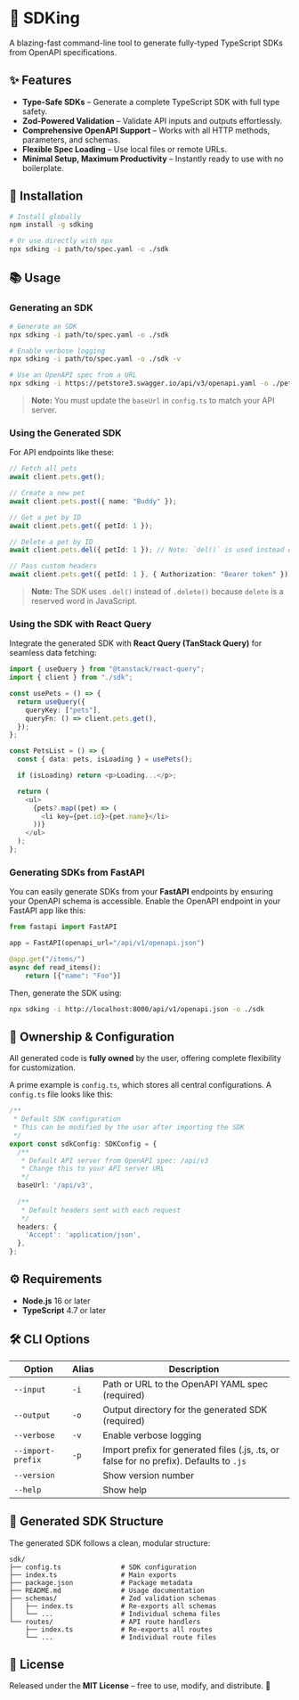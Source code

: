 # 👑 SDKing

A blazing-fast command-line tool to generate fully-typed TypeScript SDKs from OpenAPI specifications.

## ✨ Features

- **Type-Safe SDKs** – Generate a complete TypeScript SDK with full type safety.
- **Zod-Powered Validation** – Validate API inputs and outputs effortlessly.
- **Comprehensive OpenAPI Support** – Works with all HTTP methods, parameters, and schemas.
- **Flexible Spec Loading** – Use local files or remote URLs.
- **Minimal Setup, Maximum Productivity** – Instantly ready to use with no boilerplate.

## 🚀 Installation

```bash
# Install globally
npm install -g sdking

# Or use directly with npx
npx sdking -i path/to/spec.yaml -o ./sdk
```

## 📚 Usage

### Generating an SDK

```bash
# Generate an SDK
npx sdking -i path/to/spec.yaml -o ./sdk

# Enable verbose logging
npx sdking -i path/to/spec.yaml -o ./sdk -v

# Use an OpenAPI spec from a URL
npx sdking -i https://petstore3.swagger.io/api/v3/openapi.yaml -o ./petstore-sdk
```

> **Note:** You must update the `baseUrl` in `config.ts` to match your API server.

### Using the Generated SDK

For API endpoints like these:

```typescript
// Fetch all pets
await client.pets.get();

// Create a new pet
await client.pets.post({ name: "Buddy" });

// Get a pet by ID
await client.pets.get({ petId: 1 });

// Delete a pet by ID
await client.pets.del({ petId: 1 }); // Note: `del()` is used instead of `delete()`

// Pass custom headers
await client.pets.get({ petId: 1 }, { Authorization: "Bearer token" });
```

> **Note:** The SDK uses `.del()` instead of `.delete()` because `delete` is a reserved word in JavaScript.

### Using the SDK with React Query

Integrate the generated SDK with **React Query (TanStack Query)** for seamless data fetching:

```typescript
import { useQuery } from "@tanstack/react-query";
import { client } from "./sdk";

const usePets = () => {
  return useQuery({
    queryKey: ["pets"],
    queryFn: () => client.pets.get(),
  });
};

const PetsList = () => {
  const { data: pets, isLoading } = usePets();

  if (isLoading) return <p>Loading...</p>;

  return (
    <ul>
      {pets?.map((pet) => (
        <li key={pet.id}>{pet.name}</li>
      ))}
    </ul>
  );
};
```

### Generating SDKs from FastAPI

You can easily generate SDKs from your **FastAPI** endpoints by ensuring your OpenAPI schema is accessible. Enable the OpenAPI endpoint in your FastAPI app like this:

```python
from fastapi import FastAPI

app = FastAPI(openapi_url="/api/v1/openapi.json")

@app.get("/items/")
async def read_items():
    return [{"name": "Foo"}]
```

Then, generate the SDK using:

```bash
npx sdking -i http://localhost:8000/api/v1/openapi.json -o ./sdk
```

## 🔧 Ownership & Configuration

All generated code is **fully owned** by the user, offering complete flexibility for customization.

A prime example is `config.ts`, which stores all central configurations. A `config.ts` file looks like this:

```typescript
/**
 * Default SDK configuration
 * This can be modified by the user after importing the SDK
 */
export const sdkConfig: SDKConfig = {
  /**
   * Default API server from OpenAPI spec: /api/v3
   * Change this to your API server URL
   */
  baseUrl: '/api/v3',
  
  /**
   * Default headers sent with each request
   */
  headers: {
    'Accept': 'application/json',
  },
};
```

## ⚙️ Requirements

- **Node.js** 16 or later
- **TypeScript** 4.7 or later

## 🛠️ CLI Options

| Option            | Alias | Description                                                                             |
| ----------------- | ----- | --------------------------------------------------------------------------------------- |
| `--input`         | `-i`  | Path or URL to the OpenAPI YAML spec (required)                                         |
| `--output`        | `-o`  | Output directory for the generated SDK (required)                                       |
| `--verbose`       | `-v`  | Enable verbose logging                                                                  |
| `--import-prefix` | `-p`  | Import prefix for generated files (.js, .ts, or false for no prefix). Defaults to `.js` |
| `--version`       |       | Show version number                                                                     |
| `--help`          |       | Show help                                                                               |

## 💂️ Generated SDK Structure

The generated SDK follows a clean, modular structure:

```
sdk/
├── config.ts               # SDK configuration
├── index.ts                # Main exports
├── package.json            # Package metadata
├── README.md               # Usage documentation
├── schemas/                # Zod validation schemas
│   ├── index.ts            # Re-exports all schemas
│   └── ...                 # Individual schema files
└── routes/                 # API route handlers
    ├── index.ts            # Re-exports all routes
    └── ...                 # Individual route files
```

## 📜 License

Released under the **MIT License** – free to use, modify, and distribute. 🎉

